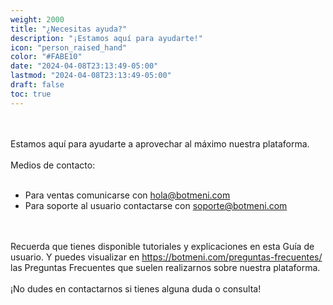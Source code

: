 ```yaml
---
weight: 2000
title: "¿Necesitas ayuda?"
description: "¡Estamos aquí para ayudarte!"
icon: "person_raised_hand"
color: "#FABE10"
date: "2024-04-08T23:13:49-05:00"
lastmod: "2024-04-08T23:13:49-05:00"
draft: false
toc: true
---
```

<br></br>
Estamos aquí para ayudarte a aprovechar al máximo nuestra plataforma.<br></br>
Medios de contacto:<br></br>
* Para ventas comunicarse con hola@botmeni.com
* Para soporte al usuario contactarse con soporte@botmeni.com
  
<br></br>
Recuerda que tienes disponible tutoriales y explicaciones en esta Guía de usuario. Y puedes visualizar en <https://botmeni.com/preguntas-frecuentes/> las Preguntas Frecuentes que suelen realizarnos sobre nuestra plataforma.<br></br>
¡No dudes en contactarnos si tienes alguna duda o consulta! 
